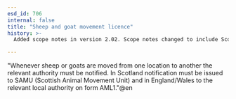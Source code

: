 ```yaml
---
esd_id: 706
internal: false
title: "Sheep and goat movement licence"
history: >-
  Added scope notes in version 2.02. Scope notes changed to include Scottish authority in version 3.00. Term name changed from 'Licence - animal movement' to 'Licences - animal movement' in version 3.00. Scope notes and name updated in version 3.09. Name changed to 'Sheep and goat movement licence' in version 4.00.

---
```


"Whenever sheep or goats are moved from one location to another the relevant authority must be notified. 
In Scotland notification must be issued to SAMU (Scottish Animal Movement Unit) and in England/Wales to the relevant local authority on form AML1."@en

